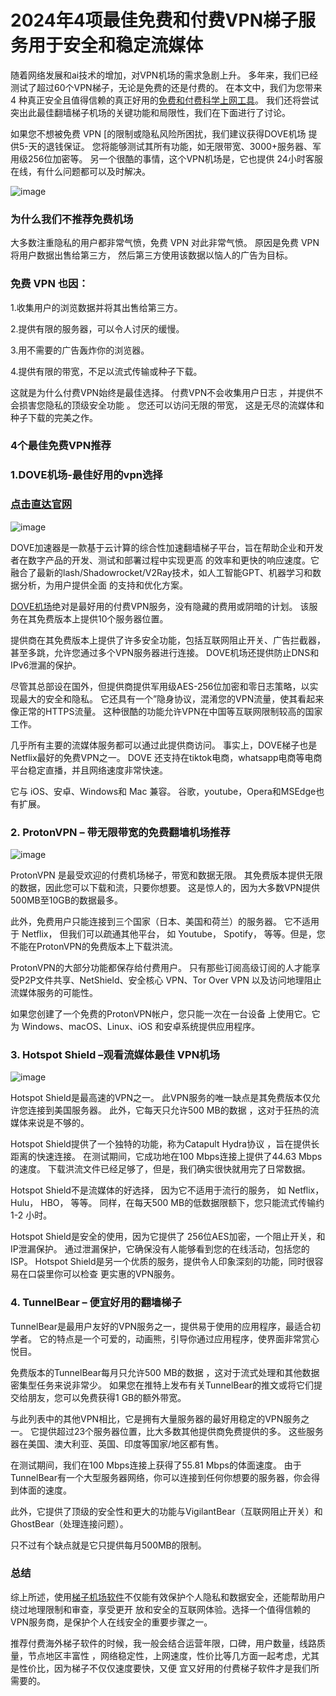 # 2024年4项最佳免费和付费VPN梯子服务用于安全和稳定流媒体

随着网络发展和ai技术的增加，对VPN机场的需求急剧上升。
多年来，我们已经 测试了超过60个VPN梯子，无论是免费的还是付费的。
在本文中，我们为您带来4 种真正安全且值得信赖的真正好用的[免费和付费科学上网工具](https://appletalking.cc/archives/2183)。
我们还将尝试突出此最佳翻墙梯子机场的关键功能和局限性，我们在下面进行了讨论。

如果您不想被免费 VPN [的限制或隐私风险所困扰，我们建议获得DOVE机场 提供5-天的退钱保证。
您将能够测试其所有功能，如无限带宽、3000+服务器、军用级256位加密等。
另一个很酷的事情，这个VPN机场是，它也提供 24小时客服在线，有什么问题都可以及时解决。

![image](https://github.com/user-attachments/assets/bd5ee4d0-e80a-4f37-a5ea-108dcbaea564)

### 为什么我们不推荐免费机场

大多数注重隐私的用户都非常气愤，免费 VPN 对此非常气愤。
原因是免费 VPN 将用户数据出售给第三方，
然后第三方使用该数据以恼人的广告为目标。

### 免费 VPN 也因：

1.收集用户的浏览数据并将其出售给第三方。

2.提供有限的服务器，可以令人讨厌的缓慢。

3.用不需要的广告轰炸你的浏览器。

4.提供有限的带宽，不足以流式传输或种子下载。

这就是为什么付费VPN始终是最佳选择。
付费VPN不会收集用户日志 ，并提供不会损害您隐私的顶级安全功能 。
您还可以访问无限的带宽， 这是无尽的流媒体和种子下载的完美之作。

### 4个最佳免费VPN推荐

### 1.DOVE机场-最佳好用的vpn选择
### [点击直达官网](https://dove8.cc/a.php?alavBTtF8UB)

![image](https://github.com/user-attachments/assets/f5e2f268-5cc5-4df9-8f50-c10c38afc488)

 DOVE加速器是一款基于云计算的综合性加速翻墙梯子平台，旨在帮助企业和开发者在数字产品的开发、测试和部署过程中实现更高
的效率和更快的响应速度。它融合了最新的lash/Shadowrocket/V2Ray技术，如人工智能GPT、机器学习和数据分析，为用户提供全面
的支持和优化方案。

[DOVE机场](https://dove8.cc/a.php?alavBTtF8UB)绝对是最好用的付费VPN服务，没有隐藏的费用或阴暗的计划。 该服务在其免费版本上提供10个服务器位置。

提供商在其免费版本上提供了许多安全功能，包括互联网阻止开关、广告拦截器，甚至多跳，允许您通过多个VPN服务器进行连接。 DOVE机场还提供防止DNS和IPv6泄漏的保护。

尽管其总部设在国外，但提供商提供军用级AES-256位加密和零日志策略，以实现最大的安全和隐私。 它还具有一个”隐身协议，混淆您的VPN流量，使其看起来像正常的HTTPS流量。
这种很酷的功能允许VPN在中国等互联网限制较高的国家工作。

几乎所有主要的流媒体服务都可以通过此提供商访问。 事实上，DOVE梯子也是 Netflix最好的免费VPN之一。 DOVE 还支持在tiktok电商，whatsapp电商等电商平台稳定直播，并且网络速度非常快速。

它与 iOS、安卓、Windows和 Mac 兼容。 谷歌，youtube，Opera和MSEdge也有扩展。

### 2. ProtonVPN – 带无限带宽的免费翻墙机场推荐

 ![image](https://github.com/user-attachments/assets/755a7591-72be-4206-8db8-5e7fcc237491)

 ProtonVPN 是最受欢迎的付费机场梯子，带宽和数据无限。 其免费版本提供无限的数据，因此您可以下载和流，只要你想要。 这是惊人的，因为大多数VPN提供500MB至10GB的数据最多。

此外，免费用户只能连接到三个国家（日本、美国和荷兰）的服务器。 它不适用于 Netflix， 但我们可以疏通其他平台， 如 Youtube， Spotify， 等等。但是，您不能在ProtonVPN的免费版本上下载洪流。

ProtonVPN的大部分功能都保存给付费用户。 只有那些订阅高级订阅的人才能享受P2P文件共享、NetShield、安全核心 VPN、Tor Over VPN 以及访问地理阻止流媒体服务的可能性。

如果您创建了一个免费的ProtonVPN帐户，您只能一次在一台设备 上使用它。它为 Windows、macOS、Linux、iOS 和安卓系统提供应用程序。

### 3. Hotspot Shield –观看流媒体最佳 VPN机场

 ![image](https://github.com/user-attachments/assets/ce3cb03a-8a61-41c1-8226-6abfe9158644)

 Hotspot Shield是最高速的VPN之一。 此VPN服务的唯一缺点是其免费版本仅允许您连接到美国服务器。 此外，它每天只允许500 MB的数据 ，这对于狂热的流媒体来说是不够的。

Hotspot Shield提供了一个独特的功能，称为Catapult Hydra协议 ，旨在提供长距离的快速连接。 在测试期间，它成功地在100 Mbps连接上提供了44.63 Mbps的速度。 下载洪流文件已经足够了，但是，我们确实很快就用完了日常数据。

Hotspot Shield不是流媒体的好选择， 因为它不适用于流行的服务， 如 Netflix， Hulu， HBO， 等等。 同样，在每天500 MB的低数据限额下，您只能流式传输约1-2 小时。

Hotspot Shield是安全的使用，因为它提供了 256位AES加密，一个阻止开关，和IP泄漏保护。 通过泄漏保护，它确保没有人能够看到您的在线活动，包括您的ISP。 Hotspot Shield是另一个优质的服务，提供令人印象深刻的功能，同时很容易在口袋里你可以检查 更实惠的VPN服务。

### 4. TunnelBear – 便宜好用的翻墙梯子

TunnelBear是最用户友好的VPN服务之一，提供易于使用的应用程序，最适合初学者。 它的特点是一个可爱的，动画熊，引导你通过应用程序，使界面非常赏心悦目。

免费版本的TunnelBear每月只允许500 MB的数据 ，这对于流式处理和其他数据密集型任务来说非常少。 如果您在推特上发布有关TunnelBear的推文或将它们提交给朋友，您可以免费获得1 GB的额外带宽。

与此列表中的其他VPN相比，它是拥有大量服务器的最好用稳定的VPN服务之一。 它提供超过23个服务器位置，比大多数其他提供商免费提供的多。 这些服务器在美国、澳大利亚、英国、印度等国家/地区都有售。

在测试期间，我们在100 Mbps连接上获得了55.81 Mbps的体面速度。 由于TunnelBear有一个大型服务器网络，你可以连接到任何你想要的服务器，你会得到体面的速度。

此外，它提供了顶级的安全性和更大的功能与VigilantBear（互联网阻止开关）和 GhostBear（处理连接问题）。

只不过有个缺点就是它只提供每月500MB的限制。

### 总结

综上所述，使用[梯子机场软件](https://github.com/bbbestb/best-cn-vpn/issues/73)不仅能有效保护个人隐私和数据安全，还能帮助用户绕过地理限制和审查，享受更开
放和安全的互联网体验。选择一个值得信赖的VPN服务商，是保护个人在线安全的重要步骤之一。

推荐付费海外梯子软件的时候，我一般会结合运营年限，口碑，用户数量，线路质量，节点地区丰富性
，网络稳定性，上网速度，性价比等几方面一起考虑，尤其是性价比，因为梯子不仅仅速度要快，又便
宜又好用的付费梯子软件才是我们所需要的。







